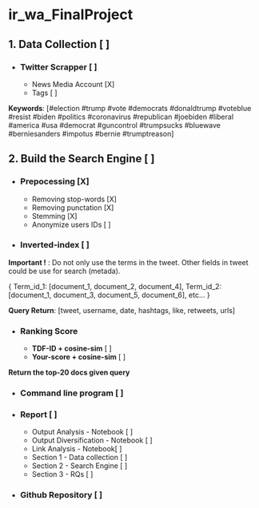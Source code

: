 # ir_wa_FinalProject

## 1. Data Collection [ ]
* ### Twitter Scrapper [ ]
	* News Media Account [X]
	* Tags [ ]

**Keywords**: [#election #trump #vote #democrats #donaldtrump #voteblue #resist #biden #politics #coronavirus #republican #joebiden #liberal #america #usa #democrat #guncontrol #trumpsucks #bluewave #berniesanders #impotus #bernie #trumptreason]

## 2. Build the Search Engine [ ]
* ### Prepocessing [X]
	* Removing stop-words [X]
	* Removing punctation [X]
	* Stemming [X]
	* Anonymize users IDs [ ]
 
 * ### Inverted-index [ ]
 
 **Important !** : Do not only use the terms in the tweet. Other fields in tweet could be use for search (metada).
 
  {
	   Term_id_1: [document_1, document_2, document_4],
	   Term_id_2: [document_1, document_3, document_5, document_6], 
	   etc...
  }
  
  **Query Return**: [tweet, username, date, hashtags, like, retweets, urls]
  
* ### Ranking Score
	* **TDF-ID + cosine-sim** [ ]
	* **Your-score + cosine-sim** [ ]
	
**Return the top-20 docs given query**

* ### Command line program [ ]
* ### Report [ ]
	* Output Analysis - Notebook [ ]
	* Output Diversification - Notebook [ ]
	* Link Analysis - Notebook[ ]
	* Section 1 - Data collection [ ]
	* Section 2 - Search Engine [ ]
	* Section 3 - RQs [ ]

* ### Github Repository [ ]
